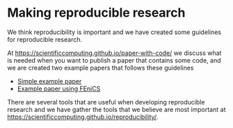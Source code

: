 # Making reproducible research

We think reproducibility is important and we have created some guidelines for reproducible research.

At <https://scientificcomputing.github.io/paper-with-code/> we discuss what is needed when you want to publish a paper that contains some code, and we are created two example papers that follows these guidelines

- [Simple example paper](https://scientificcomputing.github.io/example-paper)
- [Example paper using FEniCS](https://scientificcomputing.github.io/example-paper-fenics)


There are several tools that are useful when developing reproducible research and we have gather the tools that we believe are most important at <https://scientificcomputing.github.io/reproducibility/>. 